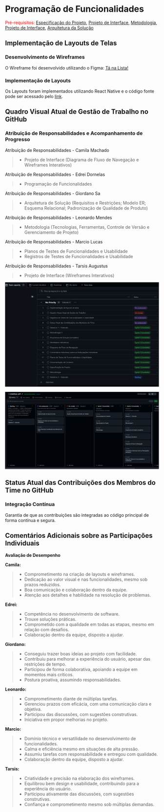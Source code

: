 # Programação de Funcionalidades

<span style="color:red">Pré-requisitos: <a href="02-Especificação do Projeto.md"> Especificação do Projeto</a></span>, <a href="04-Projeto de Interface.md"> Projeto de Interface</a>, <a href="03-Metodologia.md"> Metodologia</a>, <a href="04-Projeto de Interface.md"> Projeto de Interface</a>, <a href="05-Arquitetura da Solução.md"> Arquitetura da Solução</a>

## Implementação de Layouts de Telas

### Desenvolvimento de Wireframes

O Wireframe foi desenvolvido utilizando o Figma: [Tá na Lista!](https://www.figma.com/design/NlQGLKGaC0UFdYNKh72Lt1/T%C3%A1-na-Lista-?node-id=0-1&t=FrJ0wrSeIfKir5gg-1)

### Implementação de Layouts

Os Layouts foram implementados utilizando React Native e o código fonte pode ser acessado pelo [link](https://github.com/ICEI-PUCMinas-PSG-SI-TI/psg-ads-n-tiam-2025-1-n-compras-app/tree/main/src).

## Quadro Visual Atual de Gestão de Trabalho no GitHub

### Atribuição de Responsabilidades e Acompanhamento de Progresso

Atribuição de Responsabilidades - Camila Machado
  
> - Projeto de Interface (Diagrama de Fluxo de Navegação e Wireframes Interativos)

Atribuição de Responsabilidades - Edrei Dornelas

> - Programação de Funcionalidades
  
Atribuição de Responsabilidades - Giordano Sa

> - Arquitetura de Solução (Requisitos e Restrições; Modelo ER; Esquema Relacional; Padronização de Qualidade de Produto)
  
Atribuição de Responsabilidades - Leonardo Mendes

> - Metodologia (Tecnologias, Ferramentas, Controle de Versão e Gerenciamento de Projeto)

Atribuição de Responsabilidades - Marcio Lucas

> - Planos de Testes de Funcionalidades e Usabilidade
> - Registros de Testes de Funcionalidades e Usabilidade
  
Atribuição de Responsabilidades - Tarsis Augustus

> - Projeto de Interface (Wireframes Interativos)

![Quadro](./img/Quadro2.png)

![Quadro](./img/Quadro.png)

## Status Atual das Contribuições dos Membros do Time no GitHub

### Integração Contínua

Garantia de que as contribuições são integradas ao código principal de forma contínua e segura.

## Comentários Adicionais sobre as Participações Individuais

**Avaliação de Desempenho**

**Camila:**

> - Comprometimento na criação de layouts e wireframes.
> - Dedicação ao valor visual e nas funcionalidades, mesmo sob prazos reduzidos.
> - Boa comunicação e colaboração dentro da equipe.
> - Atenção aos detalhes e habilidade na resolução de problemas.

**Edrei:**

> - Competência no desenvolvimento de software.
> - Trouxe soluções práticas.
> - Comprometido com a qualidade em todas as etapas, mesmo em relação com desafios.
> - Colaboração dentro da equipe, disposto a ajudar.

**Giordano:**

> - Conseguiu trazer boas ideias ao projeto com facilidade.
> - Contribuiu para melhorar a experiência do usuário, apesar das restrições de tempo.
> - Participou de forma colaborativa, apoiando a equipe em momentos mais críticos.
> - Postura proativa, assumindo responsabilidades.

**Leonardo:**

> - Comprometimento diante de múltiplas tarefas.
> - Gerenciou prazos com eficácia, com uma comunicação clara e objetiva.
> - Participou das discussões, com sugestões construtivas.
> - Iniciativa em propor melhorias no projeto.

**Marcio:**

> - Domínio técnico e versatilidade no desenvolvimento de funcionalidades.
> - Calma e eficiência mesmo em situações de alta pressão.
> - Assumiu tarefas com responsabilidade e entregou com qualidade.
> - Colaboração dentro da equipe, disposto a ajudar.

**Tarsis:**

> - Criatividade e precisão na elaboração dos wireframes.
> - Equilibrou bem design e usabilidade, contribuindo para a experiência do usuário.
> - Participou ativamente das discussões, com sugestões construtivas.
> - Confiança e comprometimento mesmo sob múltiplas demandas.
